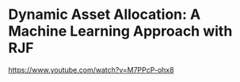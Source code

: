# Dynamic Asset Allocation: A Machine Learning Approach with RJF

https://www.youtube.com/watch?v=M7PPcP-ohx8


